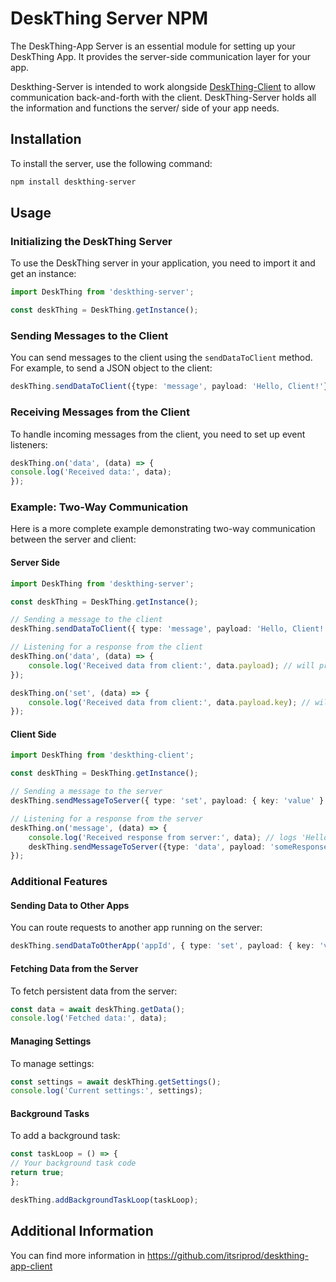 # DeskThing Server NPM

The DeskThing-App Server is an essential module for setting up your DeskThing App. It provides the server-side communication layer for your app.

Deskthing-Server is intended to work alongside [DeskThing-Client](https://github.com/itsriprod/deskthing-app-client) to allow communication back-and-forth with the client. DeskThing-Server holds all the information and functions the server/ side of your app needs.

## Installation

To install the server, use the following command:

```sh
npm install deskthing-server
```

## Usage

### Initializing the DeskThing Server

To use the DeskThing server in your application, you need to import it and get an instance:

```typescript
import DeskThing from 'deskthing-server';

const deskThing = DeskThing.getInstance();
```

### Sending Messages to the Client

You can send messages to the client using the `sendDataToClient` method. For example, to send a JSON object to the client:

```typescript
deskThing.sendDataToClient({type: 'message', payload: 'Hello, Client!'});
```

### Receiving Messages from the Client

To handle incoming messages from the client, you need to set up event listeners:

```typescript
deskThing.on('data', (data) => {
console.log('Received data:', data);
});
```

### Example: Two-Way Communication

Here is a more complete example demonstrating two-way communication between the server and client:

#### Server Side

```typescript
import DeskThing from 'deskthing-server';

const deskThing = DeskThing.getInstance();

// Sending a message to the client
deskThing.sendDataToClient({ type: 'message', payload: 'Hello, Client!'});

// Listening for a response from the client
deskThing.on('data', (data) => {
    console.log('Received data from client:', data.payload); // will print "someResponse" in this example
});

deskThing.on('set', (data) => {
    console.log('Received data from client:', data.payload.key); // will print 'value' in this example
});
```

#### Client Side

```typescript
import DeskThing from 'deskthing-client';

const deskThing = DeskThing.getInstance();

// Sending a message to the server
deskThing.sendMessageToServer({ type: 'set', payload: { key: 'value' } });

// Listening for a response from the server
deskThing.on('message', (data) => {
    console.log('Received response from server:', data); // logs 'Hello, Client!'
    deskThing.sendMessageToServer({type: 'data', payload: 'someResponse'})
});
```

### Additional Features

#### Sending Data to Other Apps

You can route requests to another app running on the server:

```typescript
deskThing.sendDataToOtherApp('appId', { type: 'set', payload: { key: 'value' } });
```

#### Fetching Data from the Server

To fetch persistent data from the server:

```typescript
const data = await deskThing.getData();
console.log('Fetched data:', data);
```

#### Managing Settings

To manage settings:

```typescript
const settings = await deskThing.getSettings();
console.log('Current settings:', settings);
```

#### Background Tasks

To add a background task:

```typescript
const taskLoop = () => {
// Your background task code
return true;
};

deskThing.addBackgroundTaskLoop(taskLoop);
```

## Additional Information

You can find more information in https://github.com/itsriprod/deskthing-app-client
